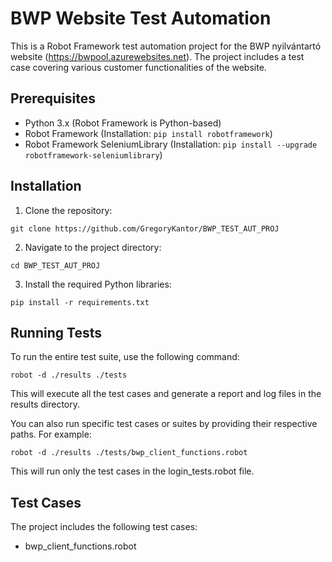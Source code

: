 # BWP Website Test Automation
This is a Robot Framework test automation project for the BWP nyilvántartó website (https://bwpool.azurewebsites.net). The project includes a test case covering various customer functionalities of the website.

## Prerequisites
- Python 3.x (Robot Framework is Python-based)
- Robot Framework (Installation: ```pip install robotframework```)
- Robot Framework SeleniumLibrary (Installation: ```pip install --upgrade robotframework-seleniumlibrary```)

## Installation
1. Clone the repository:
```
git clone https://github.com/GregoryKantor/BWP_TEST_AUT_PROJ
```

2. Navigate to the project directory:
```
cd BWP_TEST_AUT_PROJ
```

3. Install the required Python libraries:
```
pip install -r requirements.txt
```

## Running Tests
To run the entire test suite, use the following command:

```
robot -d ./results ./tests
```

This will execute all the test cases and generate a report and log files in the results directory.

You can also run specific test cases or suites by providing their respective paths. For example:
```
robot -d ./results ./tests/bwp_client_functions.robot
```

This will run only the test cases in the login_tests.robot file.

## Test Cases
The project includes the following test cases:

- bwp_client_functions.robot
